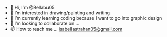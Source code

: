 - 👋 Hi, I’m @Bellabu05
- 👀 I’m interested in drawing/painting and writing
- 🌱 I’m currently learning coding because I want to go into graphic design
- 💞️ I’m looking to collaborate on ...
- 📫 How to reach me ...
isabellastrahan05@gmail.com
<!---
Bellabu05/Bellabu05 is a ✨ special ✨ repository because its `README.md` (this file) appears on your GitHub profile.
You can click the Preview link to take a look at your changes.
--->

